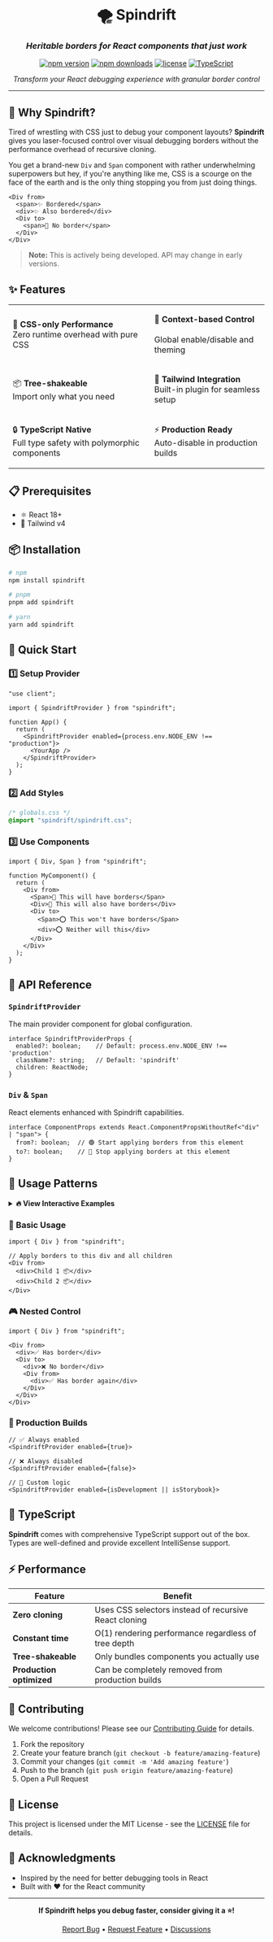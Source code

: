 <div align="center">

# 🌪️ Spindrift

### *Heritable borders for React components that just work*

[![npm version](https://badge.fury.io/js/spindrift.svg)](https://badge.fury.io/js/spindrift)
[![npm downloads](https://img.shields.io/npm/dm/spindrift.svg)](https://www.npmjs.com/package/spindrift)
[![license](https://img.shields.io/npm/l/spindrift.svg)](https://github.com/memefinder-general/spindrift/blob/main/LICENSE)
[![TypeScript](https://img.shields.io/badge/TypeScript-ready-blue.svg)](https://www.typescriptlang.org/)

*Transform your React debugging experience with granular border control*

---

</div>

## 🌟 Why Spindrift?

Tired of wrestling with CSS just to debug your component layouts? **Spindrift** gives you laser-focused control over visual debugging borders without the performance overhead of recursive cloning.

You get a brand-new `Div` and `Span` component with rather underwhelming superpowers but hey, if you're anything like me, CSS is a scourge on the face of the earth and is the only thing stopping you from just doing things.

```tsx
<Div from>
  <span>✨ Bordered</span>
  <div>✨ Also bordered</div>
  <Div to>
    <span>🚫 No border</span>
  </Div>
</Div>
```

> **Note:** This is actively being developed. API may change in early versions.

## ✨ Features

<table>
<tr>
<td>

🎯 **CSS-only Performance**
<br/>Zero runtime overhead with pure CSS

</td>
<td>

🔧 **Context-based Control**  
<br/>Global enable/disable and theming

</td>
</tr>
<tr>
<td>

📦 **Tree-shakeable**
<br/>Import only what you need

</td>
<td>

🎨 **Tailwind Integration**
<br/>Built-in plugin for seamless setup

</td>
</tr>
<tr>
<td>

🔒 **TypeScript Native**
<br/>Full type safety with polymorphic components

</td>
<td>

⚡ **Production Ready**
<br/>Auto-disable in production builds

</td>
</tr>
</table>

## 📋 Prerequisites

- ⚛️ React 18+
- 🎨 Tailwind v4

## 📦 Installation

```bash
# npm
npm install spindrift

# pnpm
pnpm add spindrift

# yarn
yarn add spindrift
```

## 🚀 Quick Start

### 1️⃣ Setup Provider

```tsx
"use client";

import { SpindriftProvider } from "spindrift";

function App() {
  return (
    <SpindriftProvider enabled={process.env.NODE_ENV !== "production"}>
      <YourApp />
    </SpindriftProvider>
  );
}
```

### 2️⃣ Add Styles

```css
/* globals.css */
@import "spindrift/spindrift.css";
```

### 3️⃣ Use Components

```tsx
import { Div, Span } from "spindrift";

function MyComponent() {
  return (
    <Div from>
      <Span>🎯 This will have borders</Span>
      <Div>🎯 This will also have borders</Div>
      <Div to>
        <Span>⭕ This won't have borders</Span>
        <div>⭕ Neither will this</div>
      </Div>
    </Div>
  );
}
```

## 📖 API Reference

### `SpindriftProvider`

The main provider component for global configuration.

```tsx
interface SpindriftProviderProps {
  enabled?: boolean;    // Default: process.env.NODE_ENV !== 'production'
  className?: string;   // Default: 'spindrift'
  children: ReactNode;
}
```

### `Div` & `Span`

React elements enhanced with Spindrift capabilities.

```tsx
interface ComponentProps extends React.ComponentPropsWithoutRef<"div" | "span"> {
  from?: boolean;  // 🟢 Start applying borders from this element
  to?: boolean;    // 🔴 Stop applying borders at this element
}
```

## 🎯 Usage Patterns

<details>
<summary><strong>🔥 View Interactive Examples</strong></summary>

Run the full example locally:
```bash
pnpm examples
```

</details>

### 🌟 Basic Usage

```tsx
import { Div } from "spindrift";

// Apply borders to this div and all children
<Div from>
  <div>Child 1 📦</div>
  <div>Child 2 📦</div>
</Div>
```

### 🎮 Nested Control

```tsx
import { Div } from "spindrift";

<Div from>
  <div>✅ Has border</div>
  <Div to>
    <div>❌ No border</div>
    <Div from>
      <div>✅ Has border again</div>
    </Div>
  </Div>
</Div>
```

### 🚀 Production Builds

```tsx
// ✅ Always enabled
<SpindriftProvider enabled={true}>

// ❌ Always disabled  
<SpindriftProvider enabled={false}>

// 🎯 Custom logic
<SpindriftProvider enabled={isDevelopment || isStorybook}>
```

## 🔧 TypeScript

**Spindrift** comes with comprehensive TypeScript support out of the box. Types are well-defined and provide excellent IntelliSense support.

## ⚡ Performance

| Feature | Benefit |
|---------|---------|
| **Zero cloning** | Uses CSS selectors instead of recursive React cloning |
| **Constant time** | O(1) rendering performance regardless of tree depth |
| **Tree-shakeable** | Only bundles components you actually use |
| **Production optimized** | Can be completely removed from production builds |

## 🤝 Contributing

We welcome contributions! Please see our [Contributing Guide](CONTRIBUTING.md) for details.

1. Fork the repository
2. Create your feature branch (`git checkout -b feature/amazing-feature`)
3. Commit your changes (`git commit -m 'Add amazing feature'`)
4. Push to the branch (`git push origin feature/amazing-feature`)
5. Open a Pull Request

## 📄 License

This project is licensed under the MIT License - see the [LICENSE](LICENSE) file for details.

## 🙏 Acknowledgments

- Inspired by the need for better debugging tools in React
- Built with ❤️ for the React community

---

<div align="center">

**If Spindrift helps you debug faster, consider giving it a ⭐!**

[Report Bug](https://github.com/yourusername/spindrift/issues) • [Request Feature](https://github.com/yourusername/spindrift/issues) • [Discussions](https://github.com/yourusername/spindrift/discussions)

</div>
